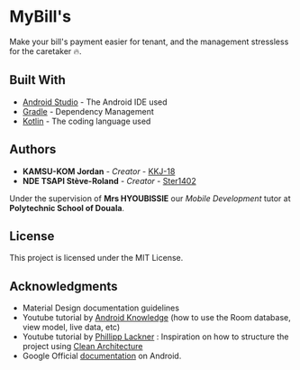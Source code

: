 # MyBill's

Make your bill's payment easier for tenant, and the management stressless for the caretaker 🔥.

## Built With

* [Android Studio](http://) - The Android IDE used
* [Gradle](https://) - Dependency Management
* [Kotlin](https://) - The coding language used

## Authors

* **KAMSU-KOM Jordan** - *Creator* - [KKJ-18](https://github.com/KKJ-18)
* **NDE TSAPI Stève-Roland** - *Creator* - [Ster1402](https://github.com/Ster1402)

Under the supervision of **Mrs HYOUBISSIE** our *Mobile Development* tutor at **Polytechnic School of Douala**.

## License

This project is licensed under the MIT License.

## Acknowledgments

* Material Design documentation guidelines
* Youtube tutorial by [Android Knowledge](https://) (how to use the Room database, view model, live data, etc)
* Youtube tutorial by [Phillipp Lackner](https://www.youtube.com/@PhilippLackner/videos) : Inspiration on how to structure the project using [Clean Architecture](https://www.educative.io/blog/clean-architecture-tutorial)
* Google Official [documentation](https://developer.android.com/) on Android.
